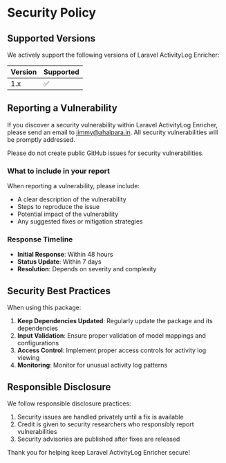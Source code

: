 # Security Policy

## Supported Versions

We actively support the following versions of Laravel ActivityLog Enricher:

| Version | Supported          |
| ------- | ------------------ |
| 1.x     | :white_check_mark: |

## Reporting a Vulnerability

If you discover a security vulnerability within Laravel ActivityLog Enricher, please send an email to jimmy@ahalpara.in. All security vulnerabilities will be promptly addressed.

Please do not create public GitHub issues for security vulnerabilities.

### What to include in your report

When reporting a vulnerability, please include:

- A clear description of the vulnerability
- Steps to reproduce the issue
- Potential impact of the vulnerability
- Any suggested fixes or mitigation strategies

### Response Timeline

- **Initial Response**: Within 48 hours
- **Status Update**: Within 7 days
- **Resolution**: Depends on severity and complexity

## Security Best Practices

When using this package:

1. **Keep Dependencies Updated**: Regularly update the package and its dependencies
2. **Input Validation**: Ensure proper validation of model mappings and configurations
3. **Access Control**: Implement proper access controls for activity log viewing
4. **Monitoring**: Monitor for unusual activity log patterns

## Responsible Disclosure

We follow responsible disclosure practices:

1. Security issues are handled privately until a fix is available
2. Credit is given to security researchers who responsibly report vulnerabilities
3. Security advisories are published after fixes are released

Thank you for helping keep Laravel ActivityLog Enricher secure!